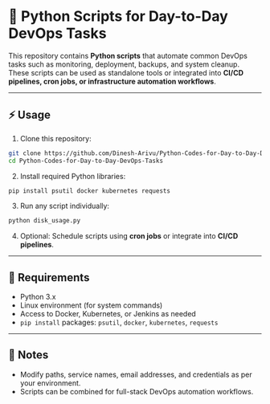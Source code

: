 
# 🐍 Python Scripts for Day-to-Day DevOps Tasks

This repository contains **Python scripts** that automate common DevOps tasks such as monitoring, deployment, backups, and system cleanup.
These scripts can be used as standalone tools or integrated into **CI/CD pipelines, cron jobs, or infrastructure automation workflows**.

---

## ⚡ Usage

1. Clone this repository:

```bash
git clone https://github.com/Dinesh-Arivu/Python-Codes-for-Day-to-Day-DevOps-Tasks.git
cd Python-Codes-for-Day-to-Day-DevOps-Tasks
```

2. Install required Python libraries:

```bash
pip install psutil docker kubernetes requests
```

3. Run any script individually:

```bash
python disk_usage.py
```

4. Optional: Schedule scripts using **cron jobs** or integrate into **CI/CD pipelines**.

---

## 🔧 Requirements

* Python 3.x
* Linux environment (for system commands)
* Access to Docker, Kubernetes, or Jenkins as needed
* `pip install` packages: `psutil`, `docker`, `kubernetes`, `requests`

---

## 📌 Notes

* Modify paths, service names, email addresses, and credentials as per your environment.
* Scripts can be combined for full-stack DevOps automation workflows.


